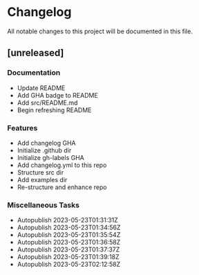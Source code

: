 # Changelog

All notable changes to this project will be documented in this file.

## [unreleased]

### Documentation

- Update README
- Add GHA badge to README
- Add src/README.md
- Begin refreshing README

### Features

- Add changelog GHA
- Initialize .github dir
- Initialize gh-labels GHA
- Add changelog.yml to this repo
- Structure src dir
- Add examples dir
- Re-structure and enhance repo

### Miscellaneous Tasks

- Autopublish 2023-05-23T01:31:31Z
- Autopublish 2023-05-23T01:34:56Z
- Autopublish 2023-05-23T01:35:54Z
- Autopublish 2023-05-23T01:36:58Z
- Autopublish 2023-05-23T01:37:37Z
- Autopublish 2023-05-23T01:39:18Z
- Autopublish 2023-05-23T02:12:58Z

<!-- generated by git-cliff -->
